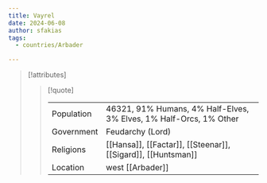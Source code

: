 ```yaml
---
title: Vayrel
date: 2024-06-08
author: sfakias
tags:
  - countries/Arbader

---
```

> [!attributes]
> 
> > [!quote]
> >
> > | | |
> > | --- | --- |
> > | Population | 46321, 91% Humans, 4% Half-Elves, 3% Elves, 1% Half-Orcs, 1% Other |
> > | Government | Feudarchy (Lord) |
> > | Religions | [[Hansa]], [[Factar]], [[Steenar]], [[Sigard]], [[Huntsman]] |
> > | Location | west [[Arbader]] |